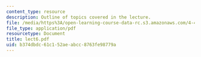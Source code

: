 ```yaml
---
content_type: resource
description: Outline of topics covered in the lecture.
file: /media/https%3A/open-learning-course-data-rc.s3.amazonaws.com/4-461-building-technology-i-materials-and-construction-fall-2004/b374dbdc61c152aeabcc8763fe98779a_lect6.pdf
file_type: application/pdf
resourcetype: Document
title: lect6.pdf
uid: b374dbdc-61c1-52ae-abcc-8763fe98779a
---
```

